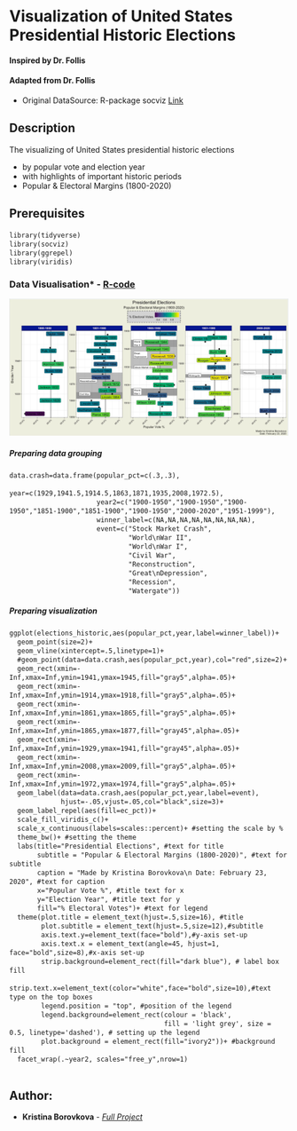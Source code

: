 # Visualization of United States Presidential Historic Elections

#### Inspired by Dr. Follis
#### Adapted from Dr. Follis
* Original DataSource: R-package socviz [Link](https://cran.r-project.org/web/packages/socviz/socviz.pdf) 

## Description

The visualizing of United States presidential historic elections
- by popular vote and election year
- with highlights of important historic periods 
- Popular & Electoral Margins (1800-2020)

## Prerequisites

```{r}
library(tidyverse)
library(socviz)
library(ggrepel)
library(viridis)
```
### Data Visualisation* - [R-code](https://github.com/borovkk/VisualizationOfTheUSHistoricElections/blob/master/r_code_us_election_viz.R)

![Visualization](https://raw.githubusercontent.com/borovkk/VisualizationOfTheUSHistoricElections/master/Picture1.png)

##### Preparing data grouping 

```{r}
data.crash=data.frame(popular_pct=c(.3,.3),
                      year=c(1929,1941.5,1914.5,1863,1871,1935,2008,1972.5),
                      year2=c("1900-1950","1900-1950","1900-1950","1851-1900","1851-1900","1900-1950","2000-2020","1951-1999"),
                      winner_label=c(NA,NA,NA,NA,NA,NA,NA,NA),
                      event=c("Stock Market Crash",
                              "World\nWar II",
                              "World\nWar I",
                              "Civil War",
                              "Reconstruction",
                              "Great\nDepression",
                              "Recession",
                              "Watergate"))
```

##### Preparing visualization

```{r}
ggplot(elections_historic,aes(popular_pct,year,label=winner_label))+
  geom_point(size=2)+
  geom_vline(xintercept=.5,linetype=1)+
  #geom_point(data=data.crash,aes(popular_pct,year),col="red",size=2)+
  geom_rect(xmin=-Inf,xmax=Inf,ymin=1941,ymax=1945,fill="gray5",alpha=.05)+
  geom_rect(xmin=-Inf,xmax=Inf,ymin=1914,ymax=1918,fill="gray5",alpha=.05)+
  geom_rect(xmin=-Inf,xmax=Inf,ymin=1861,ymax=1865,fill="gray5",alpha=.05)+
  geom_rect(xmin=-Inf,xmax=Inf,ymin=1865,ymax=1877,fill="gray45",alpha=.05)+
  geom_rect(xmin=-Inf,xmax=Inf,ymin=1929,ymax=1941,fill="gray45",alpha=.05)+
  geom_rect(xmin=-Inf,xmax=Inf,ymin=2008,ymax=2009,fill="gray5",alpha=.05)+
  geom_rect(xmin=-Inf,xmax=Inf,ymin=1972,ymax=1974,fill="gray5",alpha=.05)+
  geom_label(data=data.crash,aes(popular_pct,year,label=event),
             hjust=-.05,vjust=.05,col="black",size=3)+
  geom_label_repel(aes(fill=ec_pct))+
  scale_fill_viridis_c()+
  scale_x_continuous(labels=scales::percent)+ #setting the scale by %
  theme_bw()+ #setting the theme
  labs(title="Presidential Elections", #text for title
       subtitle = "Popular & Electoral Margins (1800-2020)", #text for subtitle
       caption = "Made by Kristina Borovkova\n Date: February 23, 2020", #text for caption
       x="Popular Vote %", #title text for x
       y="Election Year", #title text for y
       fill="% Electoral Votes")+ #text for legend
  theme(plot.title = element_text(hjust=.5,size=16), #title
        plot.subtitle = element_text(hjust=.5,size=12),#subtitle
        axis.text.y=element_text(face="bold"),#y-axis set-up
        axis.text.x = element_text(angle=45, hjust=1, face="bold",size=8),#x-axis set-up
        strip.background=element_rect(fill="dark blue"), # label box fill
        strip.text.x=element_text(color="white",face="bold",size=10),#text type on the top boxes
        legend.position = "top", #position of the legend
        legend.background=element_rect(colour = 'black', 
                                       fill = 'light grey', size = 0.5, linetype='dashed'), # setting up the legend
        plot.background = element_rect(fill="ivory2"))+ #background fill
  facet_wrap(.~year2, scales="free_y",nrow=1)
  
```
  
## Author:

* **Kristina Borovkova** - [*Full Project*](https://github.com/borovkk/VisualizationOfTheUSHistoricElections/blob/master/US_Elections_Viz_by_Borovkova.pdf)

